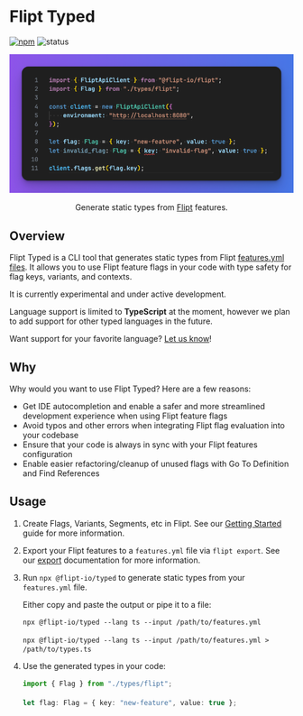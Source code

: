 # Flipt Typed

[![npm](https://img.shields.io/npm/v/@flipt-io/typed?label=%40flipt-io%2Ftyped)](https://www.npmjs.com/package/@flipt-io/typed)
![status](https://img.shields.io/badge/status-experimental-purple)

<p align="center">
    <img src=".github/images/typed.png" alt="Flipt Typed" width=600 />
</p>

<p align="center">
    Generate static types from <a href="https://flipt.io">Flipt</a> features.
</p>

## Overview

Flipt Typed is a CLI tool that generates static types from Flipt [features.yml files](https://www.flipt.io/docs/configuration/storage#flag-state-configuration). It allows you to use Flipt feature flags in your code with type safety for flag keys, variants, and contexts.

It is currently experimental and under active development.

Language support is limited to **TypeScript** at the moment, however we plan to add support for other typed languages in the future.

Want support for your favorite language? [Let us know](https://github.com/flipt-io/typed/issues/new)!

## Why

Why would you want to use Flipt Typed? Here are a few reasons:

- Get IDE autocompletion and enable a safer and more streamlined development experience when using Flipt feature flags
- Avoid typos and other errors when integrating Flipt flag evaluation into your codebase
- Ensure that your code is always in sync with your Flipt features configuration
- Enable easier refactoring/cleanup of unused flags with Go To Definition and Find References

## Usage

1. Create Flags, Variants, Segments, etc in Flipt. See our [Getting Started](https://www.flipt.io/docs/introduction/getting-started) guide for more information.
1. Export your Flipt features to a `features.yml` file via `flipt export`. See our [export](https://www.flipt.io/docs/operations/import-export#export) documentation for more information.
1. Run `npx @flipt-io/typed` to generate static types from your `features.yml` file.

   Either copy and paste the output or pipe it to a file:

    ```console
    npx @flipt-io/typed --lang ts --input /path/to/features.yml

    npx @flipt-io/typed --lang ts --input /path/to/features.yml > /path/to/types.ts
    ```

1. Use the generated types in your code:

    ```typescript
    import { Flag } from "./types/flipt";

    let flag: Flag = { key: "new-feature", value: true };
    ```
